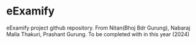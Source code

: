 # eExamify
eExamify project github repository. From Nitan(Bhoj Bdr Gurung), Nabaraj Malla Thakuri, Prashant Gurung. 
To be completed with in this year (2024)
